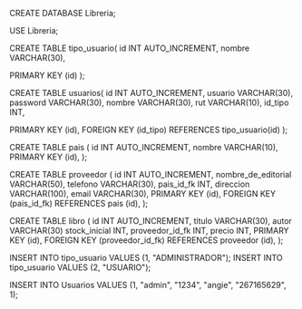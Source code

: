 
CREATE DATABASE Libreria;

USE Libreria;

CREATE TABLE tipo_usuario(
id INT AUTO_INCREMENT,
nombre VARCHAR(30),

PRIMARY KEY (id)
);

CREATE TABLE usuarios(
id INT AUTO_INCREMENT,
usuario VARCHAR(30),
password VARCHAR(30),
nombre VARCHAR(30),
rut VARCHAR(10),
id_tipo INT,


PRIMARY KEY (id),
FOREIGN KEY (id_tipo) REFERENCES tipo_usuario(id)
);

CREATE TABLE pais (
    id INT AUTO_INCREMENT,
    nombre VARCHAR(10),
    PRIMARY KEY (id),
);

CREATE TABLE proveedor (
    id INT AUTO_INCREMENT,
    nombre_de_editorial VARCHAR(50),
    telefono VARCHAR(30),
    pais_id_fk INT,
    direccion VARCHAR(100),
    email VARCHAR(30),
    PRIMARY KEY (id),
    FOREIGN KEY (pais_id_fk) REFERENCES pais (id),
);

CREATE TABLE libro (
    id INT AUTO_INCREMENT,
    titulo VARCHAR(30),
    autor VARCHAR(30)
    stock_inicial INT,
    proveedor_id_fk INT,
    precio INT,
    PRIMARY KEY (id),
    FOREIGN KEY (proveedor_id_fk) REFERENCES proveedor (id),
);

INSERT INTO tipo_usuario VALUES (1, "ADMINISTRADOR");
INSERT INTO tipo_usuario VALUES (2, "USUARIO");

INSERT INTO Usuarios VALUES (1, "admin", "1234", "angie", "267165629", 1);
